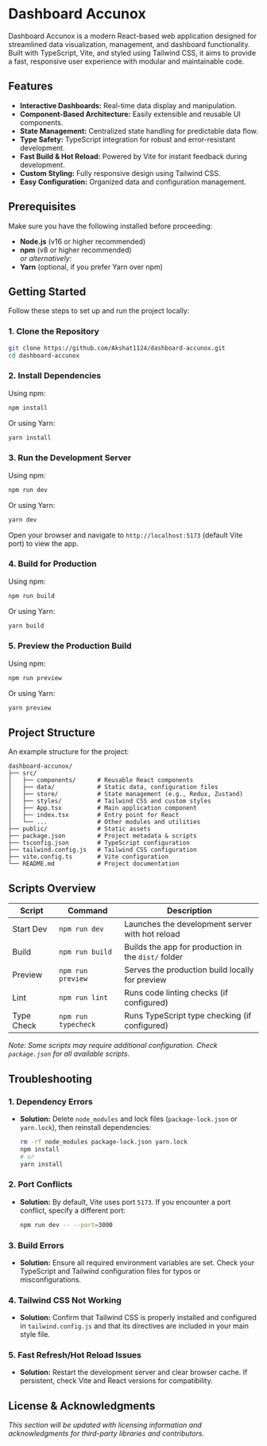 # Dashboard Accunox

Dashboard Accunox is a modern React-based web application designed for streamlined data visualization, management, and dashboard functionality. Built with TypeScript, Vite, and styled using Tailwind CSS, it aims to provide a fast, responsive user experience with modular and maintainable code.

## Features

- **Interactive Dashboards:** Real-time data display and manipulation.
- **Component-Based Architecture:** Easily extensible and reusable UI components.
- **State Management:** Centralized state handling for predictable data flow.
- **Type Safety:** TypeScript integration for robust and error-resistant development.
- **Fast Build & Hot Reload:** Powered by Vite for instant feedback during development.
- **Custom Styling:** Fully responsive design using Tailwind CSS.
- **Easy Configuration:** Organized data and configuration management.

## Prerequisites

Make sure you have the following installed before proceeding:

- **Node.js** (v16 or higher recommended)
- **npm** (v8 or higher recommended)  
  _or alternatively:_  
- **Yarn** (optional, if you prefer Yarn over npm)

## Getting Started

Follow these steps to set up and run the project locally:

### 1. Clone the Repository

```bash
git clone https://github.com/Akshat1124/dashboard-accunox.git
cd dashboard-accunox
```

### 2. Install Dependencies

Using npm:

```bash
npm install
```

Or using Yarn:

```bash
yarn install
```

### 3. Run the Development Server

Using npm:

```bash
npm run dev
```

Or using Yarn:

```bash
yarn dev
```

Open your browser and navigate to `http://localhost:5173` (default Vite port) to view the app.

### 4. Build for Production

Using npm:

```bash
npm run build
```

Or using Yarn:

```bash
yarn build
```

### 5. Preview the Production Build

Using npm:

```bash
npm run preview
```

Or using Yarn:

```bash
yarn preview
```

## Project Structure

An example structure for the project:

```
dashboard-accunox/
├── src/
│   ├── components/      # Reusable React components
│   ├── data/            # Static data, configuration files
│   ├── store/           # State management (e.g., Redux, Zustand)
│   ├── styles/          # Tailwind CSS and custom styles
│   ├── App.tsx          # Main application component
│   ├── index.tsx        # Entry point for React
│   └── ...              # Other modules and utilities
├── public/              # Static assets
├── package.json         # Project metadata & scripts
├── tsconfig.json        # TypeScript configuration
├── tailwind.config.js   # Tailwind CSS configuration
├── vite.config.ts       # Vite configuration
└── README.md            # Project documentation
```

## Scripts Overview

| Script         | Command           | Description                                               |
|----------------|-------------------|-----------------------------------------------------------|
| Start Dev      | `npm run dev`     | Launches the development server with hot reload           |
| Build          | `npm run build`   | Builds the app for production in the `dist/` folder       |
| Preview        | `npm run preview` | Serves the production build locally for preview           |
| Lint           | `npm run lint`    | Runs code linting checks (if configured)                  |
| Type Check     | `npm run typecheck` | Runs TypeScript type checking (if configured)           |

*Note: Some scripts may require additional configuration. Check `package.json` for all available scripts.*

## Troubleshooting

### 1. Dependency Errors

- **Solution:** Delete `node_modules` and lock files (`package-lock.json` or `yarn.lock`), then reinstall dependencies:
  ```bash
  rm -rf node_modules package-lock.json yarn.lock
  npm install
  # or
  yarn install
  ```

### 2. Port Conflicts

- **Solution:** By default, Vite uses port `5173`. If you encounter a port conflict, specify a different port:
  ```bash
  npm run dev -- --port=3000
  ```

### 3. Build Errors

- **Solution:** Ensure all required environment variables are set. Check your TypeScript and Tailwind configuration files for typos or misconfigurations.

### 4. Tailwind CSS Not Working

- **Solution:** Confirm that Tailwind CSS is properly installed and configured in `tailwind.config.js` and that its directives are included in your main style file.

### 5. Fast Refresh/Hot Reload Issues

- **Solution:** Restart the development server and clear browser cache. If persistent, check Vite and React versions for compatibility.

## License & Acknowledgments

_This section will be updated with licensing information and acknowledgments for third-party libraries and contributors._

